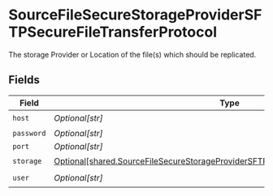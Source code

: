 # SourceFileSecureStorageProviderSFTPSecureFileTransferProtocol

The storage Provider or Location of the file(s) which should be replicated.


## Fields

| Field                                                                                                                                                                                    | Type                                                                                                                                                                                     | Required                                                                                                                                                                                 | Description                                                                                                                                                                              |
| ---------------------------------------------------------------------------------------------------------------------------------------------------------------------------------------- | ---------------------------------------------------------------------------------------------------------------------------------------------------------------------------------------- | ---------------------------------------------------------------------------------------------------------------------------------------------------------------------------------------- | ---------------------------------------------------------------------------------------------------------------------------------------------------------------------------------------- |
| `host`                                                                                                                                                                                   | *Optional[str]*                                                                                                                                                                          | :heavy_check_mark:                                                                                                                                                                       | N/A                                                                                                                                                                                      |
| `password`                                                                                                                                                                               | *Optional[str]*                                                                                                                                                                          | :heavy_minus_sign:                                                                                                                                                                       | N/A                                                                                                                                                                                      |
| `port`                                                                                                                                                                                   | *Optional[str]*                                                                                                                                                                          | :heavy_minus_sign:                                                                                                                                                                       | N/A                                                                                                                                                                                      |
| `storage`                                                                                                                                                                                | [Optional[shared.SourceFileSecureStorageProviderSFTPSecureFileTransferProtocolStorage]](undefined/models/shared/sourcefilesecurestorageprovidersftpsecurefiletransferprotocolstorage.md) | :heavy_check_mark:                                                                                                                                                                       | N/A                                                                                                                                                                                      |
| `user`                                                                                                                                                                                   | *Optional[str]*                                                                                                                                                                          | :heavy_check_mark:                                                                                                                                                                       | N/A                                                                                                                                                                                      |